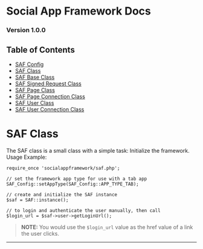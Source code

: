 # Social App Framework Docs
### Version 1.0.0

## Table of Contents

* [SAF Config](saf_config.md)
* [SAF Class](saf.md)
* [SAF Base Class](saf_base.md)
* [SAF Signed Request Class](saf_signed_request.md)
* [SAF Page Class](saf_page.md)
* [SAF Page Connection Class](saf_page_connection.md)
* [SAF User Class](saf_user.md)
* [SAF User Connection Class](saf_user_connection.md)

# SAF Class
The SAF class is a small class with a simple task: Initialize the framework.
Usage Example:

    require_once 'socialappframework/saf.php';

    // set the framework app type for use with a tab app
    SAF_Config::setAppType(SAF_Config::APP_TYPE_TAB);

    // create and initialize the SAF instance
    $saf = SAF::instance();

    // to login and authenticate the user manually, then call
    $login_url = $saf->user->getLoginUrl();

>**NOTE:** You would use the `$login_url` value as the href value of a link
the user clicks.

***
